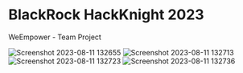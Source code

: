 # BlackRock HackKnight 2023

WeEmpower - Team Project

![Screenshot 2023-08-11 132655](https://github.com/keshav5548/BlackRock/assets/72307191/bb0c8e29-213e-49a7-90c0-9a8f009d2bce)
![Screenshot 2023-08-11 132713](https://github.com/keshav5548/BlackRock/assets/72307191/72653b24-873f-4e38-8f02-3873c174cea9)
![Screenshot 2023-08-11 132723](https://github.com/keshav5548/BlackRock/assets/72307191/74eedd1b-8a60-45cc-aca4-745af759fa54)
![Screenshot 2023-08-11 132736](https://github.com/keshav5548/BlackRock/assets/72307191/980cecd0-a624-4df4-adf2-078bdeccacac)
